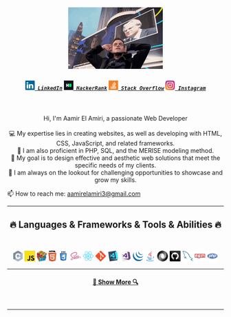 <h1 align="center">
  <a href="https://www.linkedin.com/in/aamir-el-amiri-5672ba262/">
    <img src="images/mr-robot-happy.gif">
  </a>
</h1>

<h5 align="center">
  <code><a href="https://www.linkedin.com/in/aamir-el-amiri-5672ba262/" title="LinkedIn Profile"><img width="22" src="images/linkedin.svg"> LinkedIn</a></code>
  <code><a href="https://www.hackerrank.com/profile/elamiriamir7" title="HackerRank Profile"><img width="22" src="images/hackerrank.png"> HackerRank</a></code>
  <code><a href="https://stackoverflow.com/users/24551775/amir-el-amiri" title="Stack Overflow Profile"><img width="22" src="images/stackoverflow.svg"> Stack Overflow</a></code>
  <code><a href="https://www.instagram.com/aamir_el_amiri?igsh=MXdxcXRzZHdvOTVrZA==" title="Instagram Profile"><img width="22" src="images/instagram.svg"> Instagram</a></code>
</h5>
<br>
<p align="center">
  Hi, I'm Aamir El Amiri, a passionate Web Developer
  <br>
  <br>
  💻 My expertise lies in creating websites, as well as developing with HTML, CSS, JavaScript, and related frameworks.
  <br>
  💼 I am also proficient in PHP, SQL, and the MERISE modeling method.
  <br>
  🎯 My goal is to design effective and aesthetic web solutions that meet the specific needs of my clients.
  <br>
  🚀 I am always on the lookout for challenging opportunities to showcase and grow my skills.
  <br>
</p>

  📫 How to reach me: <a href="mailto:aamirelamiri3@gmail.com">aamirelamiri3@gmail.com</a>
</p>

<hr>
<h2 align="center">🔥 Languages & Frameworks & Tools & Abilities 🔥</h2>
<br>
<p align="center">
  <code><img title="C" height="25" src="images/c.svg"></code>
  <code><img title="Javascript" height="25" src="images/javascript.svg"></code>
  <code><img title="Problem Solving" height="25" src="images/problemSolving.png"></code>
  <code><img title="HTML5" height="25" src="images/html5.svg"></code>
  <code><img title="CSS" height="25" src="images/css.svg"></code>
  <code><img title="SASS" height="25" src="images/sass.svg"></code>
  <code><img title="React" height="25" src="images/react-original.svg"></code>
  <code><img title="Git" height="25" src="images/git-original.svg"></code>
  <code><img title="Visual Studio Code" height="25" src="images/vscode.png"></code>
  <code><img title="Microsoft Visual Studio" height="25" src="images/visualstudio.png"></code>
  <code><img title="JQuery" height="25" src="images/jquery-original.svg"></code>
  <code><img title="Java" height="25" src="images/java-original.svg"></code>
  <code><img title="JSON" height="25" src="images/json.svg"></code>
  <code><img title="GitHub" height="25" src="images/github.svg"></code>
  <code><img title="MySQL" height="25" src="images/mysql.svg"></code>
  <code><img title="npm" height="25" src="images/npm.svg"></code>
  <code><img title="PHP" height="25" src="images/php.svg"></code>
</p>
<hr>

<h4 align="center">
  <a href="https://github.com/ISTIFANO?tab=repositories" title="Show Repositories">🔎 Show More 🔍</a>
</h4>
<br>


<hr>



